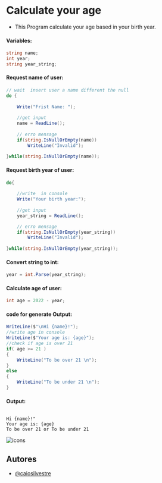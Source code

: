 
# Calculate your age

* This Program calculate your age based in your birth year.

#### Variables:
```c#
string name;
int year;
string year_string;
```

#### Request name of user:
```c#
// wait  insert user a name different the null
do {
                
    Write("Frist Name: ");
                
    //get input
    name = ReadLine();
                
    // erro mensage
    if(string.IsNullOrEmpty(name))
        WriteLine("Invalid");
            
}while(string.IsNullOrEmpty(name));
```

#### Request birth year of user:
```c#
do{
                
    //write  in console 
    Write("Your birth year:");
                
    //get input
    year_string = ReadLine();

    // erro mensage
    if(string.IsNullOrEmpty(year_string))
        WriteLine("Invalid");
                
}while(string.IsNullOrEmpty(year_string));
```

#### Convert string to int:
```c#
year = int.Parse(year_string);
```

#### Calculate age of user:
```c#
int age = 2022 - year;
```

#### code for generate Output:
```c#
WriteLine($"\nHi {name}!");
//write age in console
WriteLine($"Your age is: {age}");
//check if age is over 21
if( age >= 21 )
{
    WriteLine("To be over 21 \n");
}
else 
{
    WriteLine("To be under 21 \n");
}
```
#### Output:
```

Hi {name}!"
Your age is: {age}
To be over 21 or To be under 21

```


![icons](https://skills.thijs.gg/icons?i=c,&theme=light)





## Autores

- [@caiosilvestre](https://github.com/caiosilvestre/)

